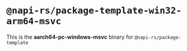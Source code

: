# `@napi-rs/package-template-win32-arm64-msvc`

This is the **aarch64-pc-windows-msvc** binary for `@napi-rs/package-template`